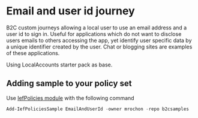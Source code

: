 # Email and user id journey
B2C custom journeys allowing a local user to use an email address and a user id to sign in. Useful for applications which do not want to disclose users emails to others 
accessing the app, yet identify user specific data by a unique identifier created by the user. Chat or blogging sites are examples of these applications.

Using LocalAccounts starter pack as base.

## Adding sample to your policy set

Use [IefPolicies module](https://www.powershellgallery.com/packages/IefPolicies) with the following command

```PowerShell
Add-IefPoliciesSample EmailAndUserId -owner mrochon -repo b2csamples
```